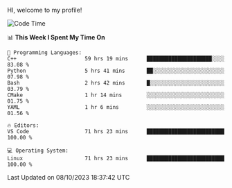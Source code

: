 HI, welcome to my profile!
<!--START_SECTION:waka-->
![Code Time](http://img.shields.io/badge/Code%20Time-1%2C642%20hrs%2039%20mins-blue)

📊 **This Week I Spent My Time On** 

```text
💬 Programming Languages: 
C++                      59 hrs 19 mins      █████████████████████░░░░   83.08 % 
Python                   5 hrs 41 mins       ██░░░░░░░░░░░░░░░░░░░░░░░   07.98 % 
Bash                     2 hrs 42 mins       █░░░░░░░░░░░░░░░░░░░░░░░░   03.79 % 
CMake                    1 hr 14 mins        ░░░░░░░░░░░░░░░░░░░░░░░░░   01.75 % 
YAML                     1 hr 6 mins         ░░░░░░░░░░░░░░░░░░░░░░░░░   01.56 % 

🔥 Editors: 
VS Code                  71 hrs 23 mins      █████████████████████████   100.00 % 

💻 Operating System: 
Linux                    71 hrs 23 mins      █████████████████████████   100.00 % 
```


 Last Updated on 08/10/2023 18:37:42 UTC
<!--END_SECTION:waka-->
